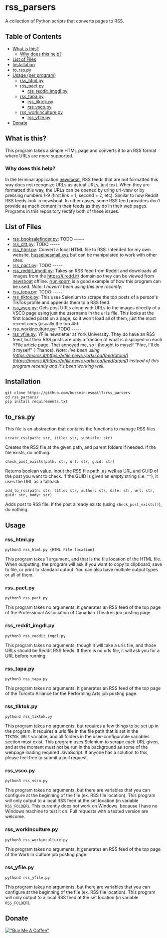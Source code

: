 # rss_parsers
A collection of Python scripts that converts pages to RSS.

## Table of Contents
- [What is this?](#what-is-this)
    - [Why does this help?](#Why-does-this-help)
- [List of Files](#list-of-files)
- [Installation](#installation)
- [to_rss.py](#to_rss.py)
- [Usage (per program)](#usage)
	- [rss_html.py](#rss_html.py)
  - [rss_pact.py](#rss_pact.py)
	- [rss_reddit_imgdl.py](#rss_reddit_imgdl.py)
  - [rss_tapa.py](#rss_tapa.py)
	- [rss_tiktok.py](#rss_tiktok.py)
	- [rss_vsco.py](#rss_vsco.py)
  - [rss_workinculture.py](#rss_workinculture.py)
	- [rss_yfile.py](#rss_yfile.py)
- [Donate](#donate)

## What is this?
This program takes a simple HTML page and converts it to an RSS format where
URLs are more supported.

### Why does this help?
In the terminal application [newsboat](https://github.com/newsboat/newsboat),
RSS feeds that are not formatted this way does not recognize URLs as actual
URLs, just text. When they are formatted this way, the URLs can be opened by
uring url-view or by pressing numbers 1-9 (first link = 1, second = 2, etc).
Similar to how Reddit RSS feeds look in newsboat. In other cases, some RSS feed
providers don't provide as much content in their feeds as they do in their web
pages. Programs in this repository rectify both of these issues.

## List of Files
- [rss_booksalefinder.py](blob/main/rss_booksalefinder.py): TODO -----
- [rss_citt.py](blob/main/rss_citt.py): TODO -----
- [rss_html.py](blob/main/rss_html.py): Convert a local HTML file to RSS.
  Intended for my own website, [husseinesmail.xyz](https://husseinesmail.xyz)
  but can be manipulated to work with other sites.
- [rss_pact.py](blob/main/rss_pact.py): TODO -----
- [rss_reddit_imgdl.py](blob/main/rss_reddit_imgdl.py): Takes an RSS feed from
  Reddit and downloads all images from the https://i.redd.it/ domain so they
  can be viewed from [newsboat](https://newsboat.org) offline.
  [r/unixporn](https://reddit.com/r/unixporn) is a good example of how this
  program can be used. *Note: I haven't been using this one recently.*
- [rss_tapa.py](blob/main/rss_tapa.py): TODO -----
- [rss_tiktok.py](blob/main/rss_tiktok.py): This uses Selenium to scrape the
  top posts of a person's TikTok profile and appends them to a RSS feed.
- [rss_vsco.py](blob/main/rss_vsco.py): Gets post URLs along with URLs to the
  images directly of a VSCO page using just the username in the `urls` file.
  This looks at the first loaded posts on a page, so it won't load all of them,
  just the most recent ones (usually the top 45).
- [rss_workinculture.py](blob/main/rss_workinculture.py): TODO -----
- [rss_yfile.py](blob/main/rss_yfile.py): YFile newsletter at York University.
  They do have an RSS feed, but their RSS posts are only a fraction of what is
  displayed on each YFile article page. That annoyed me, so I thought to myself
  "Fine, I'll do it myself" (-Thanos). *Note: I've been using
  [https://morss.it/https://yfile.news.yorku.ca/feed/atom/](https://morss.it/https://yfile.news.yorku.ca/feed/atom/)
  instead of this program recently and it's been working well.*

## Installation
```
git clone https://github.com/hussein-esmail7/rss_parsers
cd rss_parsers/
pip install requirements.txt
```

## to_rss.py
This file is an abstraction that contains the functions to manage RSS files.
```
create_rss(path: str, title: str, subtitle: str)
```
Creates the RSS file at the given path, and parent folders if needed. If the file exists, do nothing.
```
check_post_exists(path: str, url: str, guid: str)
```
Returns boolean value. Input the RSS file path, as well as URL and GUID of the post you want to check. If the GUID is given an empty string (i.e. `""`), it uses the URL as a fallback.
```
add_to_rss(path: str, title: str, author: str, date: str, url: str, guid: str, body: str)
```
Adds post to RSS file. If the post already exists (using `check_post_exists()`), do nothing.

## Usage

### rss_html.py
```
python3 rss_html.py {HTML File location}
```
This program takes 1 argument, and that is the file location of the HTML file.
When outputting, the program will ask if you want to copy to clipboard, save to
file, or print to standard output. You can also have multiple output types or
all of them.

### rss_pact.py
```
python3 rss_pact.py
```
This program takes no arguments. It generates an RSS feed of the top page of the Professional Association of Canadian Theatres job posting page.

### rss_reddit_imgdl.py
```
python3 rss_reddit_imgdl.py
```
This program takes no arguments, though it will take a urls file, and those
URLs should be Reddit RSS feeds. If there is no urls file, it will ask you for
a URL before running.

### rss_tapa.py
```
python3 rss_tapa.py
```
This program takes no arguments. It generates an RSS feed of the top page of the Toronto Alliance for the Performing Arts job posting page.

### rss_tiktok.py
```
python3 rss_tiktok.py
```
This program takes no arguments, but requires a few things to be set up in the
program.  It requires a urls file in the file path that is set in the
`TIKTOK_URLS` variable, and all folders in the user-configurable variables
section must exist. This program uses Selenium to scrape each URL given, and at
the moment must not be run in the background as some of the webpage loading
required JavaScript. If anyone has a solution to this, please feel free to
submit a pull request.

### rss_vsco.py
```
python3 rss_vsco.py
```
This program takes no arguments, but there are variables that you can configure
at the beginning of the file (ex. RSS file location). This program will only
output to a local RSS feed at the set location (in variable `RSS_FOLDER`). This
currently does not work on Windows, because I have no Windows machine to test
it on. Pull requests with a tested version are welcome.

### rss_workinculture.py
```
python3 rss_workinculture.py
```
This program takes no arguments. It generates an RSS feed of the top page of the Work In Culture job posting page.

### rss_yfile.py
```
python3 rss_yfile.py
```
This program takes no arguments, but there are variables that you can configure
at the beginning of the file (ex. RSS file location). This program will only
output to a local RSS feed at the set location (in variable `RSS_FOLDER`).

## Donate
[!["Buy Me A Coffee"](https://www.buymeacoffee.com/assets/img/custom_images/orange_img.png)](https://www.buymeacoffee.com/husseinesmail)
